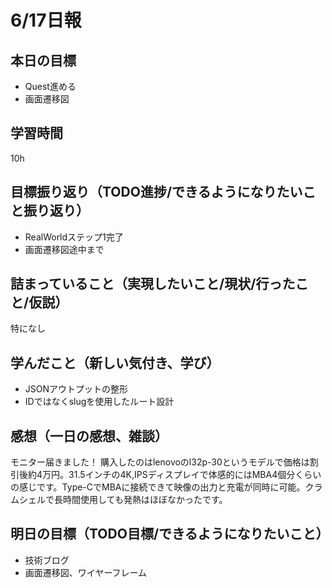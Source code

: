 # 6/17日報
## 本日の目標
- Quest進める
- 画面遷移図
## 学習時間
10h
## 目標振り返り（TODO進捗/できるようになりたいこと振り返り）
- RealWorldステップ1完了
- 画面遷移図途中まで
## 詰まっていること（実現したいこと/現状/行ったこと/仮説）
特になし
## 学んだこと（新しい気付き、学び）
- JSONアウトプットの整形
- IDではなくslugを使用したルート設計
## 感想（一日の感想、雑談）
モニター届きました！
購入したのはlenovoのl32p-30というモデルで価格は割引後約4万円。31.5インチの4K,IPSディスプレイで体感的にはMBA4個分くらいの感じです。Type-CでMBAに接続できて映像の出力と充電が同時に可能。クラムシェルで長時間使用しても発熱はほぼなかったです。
## 明日の目標（TODO目標/できるようになりたいこと）
- 技術ブログ
- 画面遷移図、ワイヤーフレーム
